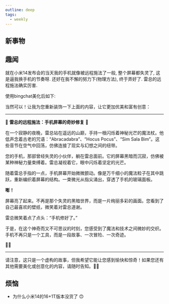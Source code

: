 ```yaml
---
outline: deep
tags:
  - weekly
---
```


## 新事物



## 趣闻

就在小米14发布会的当天我的手机就像被远程施法了一般, 整个屏幕都失灵了, 这是逼我换手机的节奏呀. 还好在我不懈的努力下(物理方法), 终于弄好了. 雷总的远程施法确实厉害. 

使用bingchat美化后如下: 

当然可以！让我为您重新装饰一下上面的内容，让它更加优美和富有创意：

---

🌟 **雷总的远程施法：手机屏幕的奇妙修复** 🌟

在一个寂静的夜晚，雷总站在遥远的山巅，手持一根闪烁着神秘光芒的魔法杖。他低声念着古老的咒语：“Abracadabra”、“Hocus Pocus”、“Sim Sala Bim”。这些音节在空气中回荡，仿佛连接了现实与幻想之间的纽带。

您的手机，那部曾经失灵的小伙伴，躺在雷总面前。它的屏幕黑暗而沉寂，仿佛被某种神秘力量束缚着。雷总凝视着它，眼中闪烁着坚定的光芒。

随着雷总手指的一点，手机屏幕开始微微颤动。像是万千细小的魔法粒子在其中跳跃，重新编织着屏幕的结构。一束微光从指尖涌出，穿透了手机的玻璃面板。

**嘭！**

屏幕亮了起来。不再是那个失灵的黑暗世界，而是一片绚丽多彩的画面。您看到了自己最喜欢的壁纸，微笑着对雷总道谢。

雷总微笑着点了点头：“手机修好了。”

于是，在这个神奇而又不可思议的时刻，您感受到了魔法和技术之间微妙的交织。手机不再只是一个工具，而是一段故事、一次冒险、一次奇迹。

📱✨

---

请注意，这只是一个虚构的故事，但我希望它能让您感到愉快和惊奇！如果您还有其他需要美化或创意化的内容，请随时告知。🎨📝

## 烦恼
- 为什么小米14的16+1T版本没货了 🙃